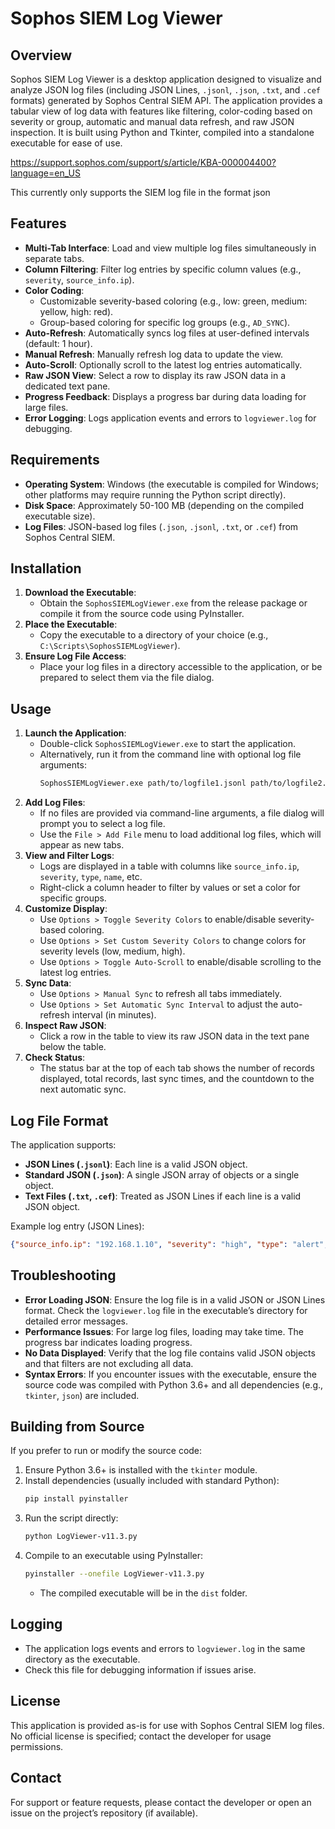 # Sophos SIEM Log Viewer

## Overview
Sophos SIEM Log Viewer is a desktop application designed to visualize and analyze JSON log files (including JSON Lines, `.jsonl`, `.json`, `.txt`, and `.cef` formats) generated by Sophos Central SIEM API. The application provides a tabular view of log data with features like filtering, color-coding based on severity or group, automatic and manual data refresh, and raw JSON inspection. It is built using Python and Tkinter, compiled into a standalone executable for ease of use.

https://support.sophos.com/support/s/article/KBA-000004400?language=en_US

This currently only supports the SIEM log file in the format json

## Features
- **Multi-Tab Interface**: Load and view multiple log files simultaneously in separate tabs.
- **Column Filtering**: Filter log entries by specific column values (e.g., `severity`, `source_info.ip`).
- **Color Coding**:
  - Customizable severity-based coloring (e.g., low: green, medium: yellow, high: red).
  - Group-based coloring for specific log groups (e.g., `AD_SYNC`).
- **Auto-Refresh**: Automatically syncs log files at user-defined intervals (default: 1 hour).
- **Manual Refresh**: Manually refresh log data to update the view.
- **Auto-Scroll**: Optionally scroll to the latest log entries automatically.
- **Raw JSON View**: Select a row to display its raw JSON data in a dedicated text pane.
- **Progress Feedback**: Displays a progress bar during data loading for large files.
- **Error Logging**: Logs application events and errors to `logviewer.log` for debugging.

## Requirements
- **Operating System**: Windows (the executable is compiled for Windows; other platforms may require running the Python script directly).
- **Disk Space**: Approximately 50-100 MB (depending on the compiled executable size).
- **Log Files**: JSON-based log files (`.json`, `.jsonl`, `.txt`, or `.cef`) from Sophos Central SIEM.

## Installation
1. **Download the Executable**:
   - Obtain the `SophosSIEMLogViewer.exe` from the release package or compile it from the source code using PyInstaller.
2. **Place the Executable**:
   - Copy the executable to a directory of your choice (e.g., `C:\Scripts\SophosSIEMLogViewer`).
3. **Ensure Log File Access**:
   - Place your log files in a directory accessible to the application, or be prepared to select them via the file dialog.

## Usage
1. **Launch the Application**:
   - Double-click `SophosSIEMLogViewer.exe` to start the application.
   - Alternatively, run it from the command line with optional log file arguments:
     ```bash
     SophosSIEMLogViewer.exe path/to/logfile1.jsonl path/to/logfile2.json
     ```
2. **Add Log Files**:
   - If no files are provided via command-line arguments, a file dialog will prompt you to select a log file.
   - Use the `File > Add File` menu to load additional log files, which will appear as new tabs.
3. **View and Filter Logs**:
   - Logs are displayed in a table with columns like `source_info.ip`, `severity`, `type`, `name`, etc.
   - Right-click a column header to filter by values or set a color for specific groups.
4. **Customize Display**:
   - Use `Options > Toggle Severity Colors` to enable/disable severity-based coloring.
   - Use `Options > Set Custom Severity Colors` to change colors for severity levels (low, medium, high).
   - Use `Options > Toggle Auto-Scroll` to enable/disable scrolling to the latest log entries.
5. **Sync Data**:
   - Use `Options > Manual Sync` to refresh all tabs immediately.
   - Use `Options > Set Automatic Sync Interval` to adjust the auto-refresh interval (in minutes).
6. **Inspect Raw JSON**:
   - Click a row in the table to view its raw JSON data in the text pane below the table.
7. **Check Status**:
   - The status bar at the top of each tab shows the number of records displayed, total records, last sync times, and the countdown to the next automatic sync.

## Log File Format
The application supports:
- **JSON Lines (`.jsonl`)**: Each line is a valid JSON object.
- **Standard JSON (`.json`)**: A single JSON array of objects or a single object.
- **Text Files (`.txt`, `.cef`)**: Treated as JSON Lines if each line is a valid JSON object.

Example log entry (JSON Lines):
```json
{"source_info.ip": "192.168.1.10", "severity": "high", "type": "alert", "name": "Malware Detected", "id": "12345", "group": "AD_SYNC", "rt": "2025-08-29T12:00:00Z", "dhost": "server1", "endpoint_id": "ep123", "endpoint_type": "workstation"}
```

## Troubleshooting
- **Error Loading JSON**: Ensure the log file is in a valid JSON or JSON Lines format. Check the `logviewer.log` file in the executable’s directory for detailed error messages.
- **Performance Issues**: For large log files, loading may take time. The progress bar indicates loading progress.
- **No Data Displayed**: Verify that the log file contains valid JSON objects and that filters are not excluding all data.
- **Syntax Errors**: If you encounter issues with the executable, ensure the source code was compiled with Python 3.6+ and all dependencies (e.g., `tkinter`, `json`) are included.

## Building from Source
If you prefer to run or modify the source code:
1. Ensure Python 3.6+ is installed with the `tkinter` module.
2. Install dependencies (usually included with standard Python):
   ```bash
   pip install pyinstaller
   ```
3. Run the script directly:
   ```bash
   python LogViewer-v11.3.py
   ```
4. Compile to an executable using PyInstaller:
   ```bash
   pyinstaller --onefile LogViewer-v11.3.py
   ```
   - The compiled executable will be in the `dist` folder.

## Logging
- The application logs events and errors to `logviewer.log` in the same directory as the executable.
- Check this file for debugging information if issues arise.

## License
This application is provided as-is for use with Sophos Central SIEM log files. No official license is specified; contact the developer for usage permissions.

## Contact
For support or feature requests, please contact the developer or open an issue on the project’s repository (if available).

